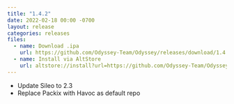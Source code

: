 ```yaml
---
title: "1.4.2"
date: 2022-02-18 00:00 -0700
layout: release
categories: releases
files:
  - name: Download .ipa
    url: https://github.com/Odyssey-Team/Odyssey/releases/download/1.4.2/Odyssey-1.4.2.ipa
  - name: Install via AltStore
    url: altstore://install?url=https://github.com/Odyssey-Team/Odyssey/releases/download/1.4.2/Odyssey-1.4.2.ipa
---
```


- Update Sileo to 2.3
- Replace Packix with Havoc as default repo